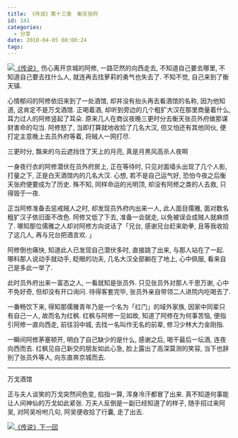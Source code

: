 ```yaml
---
title: 《传说》第十三章　衡天张府
id: 141
categories:
  - 分享
date: 2010-04-05 08:00:24
tags:
---
```


[![《传说》](http://76.13.18.79/4062/4481101524_62184689b9.jpg)](http://76.13.18.79/4062/4481101524_62184689b9.jpg) 伤心离开京城的阿修, 一路茫然的向西走去, 不知道自己要去哪里, 不知道自己要去找什么人, 就连再去找萝莉的勇气也失去了. 不知不觉, 自己来到了衡天镇.

心情郁闷的阿修依旧来到了一处酒馆, 却并没有抬头再去看酒馆的名称, 因为他知道, 这肯定不是万戈酒馆. 正喝着酒, 却听到旁边的几个粗犷大汉在那里商量着什么, 耳力过人的阿修竖起了耳朵. 原来几人在商议夜晚三更时分去衡天张员外府做那谋财害命的勾当. 阿修怒了, 当即打算就地收拾了几名大汉, 但又怕还有其他同伙, 便打定主意晚上去员外府等着, 将贼人一网打尽.

三更时分, 飘来的乌云遮挡住了天上的月亮, 真是月黑风高杀人夜啊

一身夜行衣的阿修潜伏在员外府房上, 正在等待时, 只见对面墙头出现了几个人影, 打量之下, 正是白天酒馆内的几名大汉. 心想, 若不是自己运气好, 恐怕今夜之后衡天张府便要成为了历史. 殊不知, 同样命运的光明顶, 却没有阿修之类的人去救, 只得毁于一夜.<!-- more -->

正当阿修准备去惩戒贼人之时, 却发现员外府内出来一人, 此人面目儒雅, 面对数名粗犷汉子依旧面不改色. 阿修又低了下去, 准备一会就走, 以免被误会成贼人就麻烦了. 哪知那位儒雅之人却对阿修方向说话了「兄台, 感谢兄台赶来助拳, 且等我收拾了这几人, 再与兄台把酒言欢. 」

阿修倒也痛快, 知道此人已发现自己潜伏多时, 直接跳了出来, 与那人站在了一起. 哪料那人说动手就动手, 眨眼的功夫, 几名大汉全部躺在了地上, 心中佩服, 看来自己是多此一举了.

此时员外府出来一富态之人, 一看就知是张员外. 只见张员外对那人千恩万谢, 心中不免好奇, 但却没有开口询问. 待得客套完毕, 张员外亲自带领二人进院内吃喝去了.

一番畅饮下来, 得知那儒雅青年乃是一个名为「红门」的域外家族, 因家中同辈只有自己一人, 故而名为红枫. 红枫与阿修一见如故, 知道了阿修在为何事苦恼, 便指引阿修一直向西走, 前往羽中城, 去找一名叫作无名的前辈, 修习少林大力金刚指.

一瞬间阿修茅塞顿开, 明白了自己缺少的是什么, 感谢之后, 喝干最后一坛酒, 连夜向西而去. 红枫见自己新交的朋友如此心急, 脸上露出了高深莫测的笑容, 当下也辞别了张员外等人, 向东直奔京城而去.

---

万戈酒馆

正与夫人谈笑的万戈突然间色变, 掐指一算, 浑身冷汗都冒了出来. 真不知道何事能让人间神仙的万戈如此紧张. 万夫人反倒是一副已经知道了的样子, 随手招过来阿吴, 对阿吴吩咐几句, 阿吴便收拾了行囊, 走了出去.

[![《传说》下一回](http://storage.live.com/items/A848E4E0887932BC!211?filename=legend-next.png)](http://liuyijun.com/619_919_zh.html)
